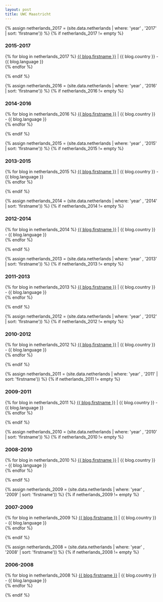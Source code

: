 ```yaml
---
layout: post
title: UWC Maastricht
---
```


{% assign netherlands_2017 = (site.data.netherlands | where: 'year' , '2017' | sort: 'firstname')) %}
{% if netherlands_2017 != empty %}
<h3>2015-2017</h3>
  <p>
    {% for blog in netherlands_2017 %}
        <a href="http://{{ blog.link }}" target="_blank">{{ blog.firstname }}</a> | {{ blog.country }} - {{ blog.language }}<br>
    {% endfor %}
  </p>
{% endif %}

{% assign netherlands_2016 = (site.data.netherlands | where: 'year' , '2016' | sort: 'firstname')) %}
{% if netherlands_2016 != empty %}
<h3>2014-2016</h3>
  <p>
    {% for blog in netherlands_2016 %}
        <a href="http://{{ blog.link }}" target="_blank">{{ blog.firstname }}</a> | {{ blog.country }} - {{ blog.language }}<br>
    {% endfor %}
  </p>
{% endif %}

{% assign netherlands_2015 = (site.data.netherlands | where: 'year' , '2015' | sort: 'firstname')) %}
{% if netherlands_2015 != empty %}
<h3>2013-2015</h3>
  <p>
    {% for blog in netherlands_2015 %}
        <a href="http://{{ blog.link }}" target="_blank">{{ blog.firstname }}</a> | {{ blog.country }} - {{ blog.language }}<br>
    {% endfor %}
  </p>
{% endif %}

{% assign netherlands_2014 = (site.data.netherlands | where: 'year' , '2014' | sort: 'firstname')) %}
{% if netherlands_2014 != empty %}
<h3>2012-2014</h3>
  <p>
    {% for blog in netherlands_2014 %}
        <a href="http://{{ blog.link }}" target="_blank">{{ blog.firstname }}</a> | {{ blog.country }} - {{ blog.language }}<br>
    {% endfor %}
  </p>
{% endif %}

{% assign netherlands_2013 = (site.data.netherlands | where: 'year' , '2013' | sort: 'firstname')) %}
{% if netherlands_2013 != empty %}
<h3>2011-2013</h3>
  <p>
    {% for blog in netherlands_2013 %}
        <a href="http://{{ blog.link }}" target="_blank">{{ blog.firstname }}</a> | {{ blog.country }} - {{ blog.language }}<br>
    {% endfor %}
  </p>
{% endif %}

{% assign netherlands_2012 = (site.data.netherlands | where: 'year' , '2012' | sort: 'firstname')) %}
{% if netherlands_2012 != empty %}
<h3>2010-2012</h3>
  <p>
    {% for blog in netherlands_2012 %}
        <a href="http://{{ blog.link }}" target="_blank">{{ blog.firstname }}</a> | {{ blog.country }} - {{ blog.language }}<br>
    {% endfor %}
  </p>
{% endif %}

{% assign netherlands_2011 = (site.data.netherlands | where: 'year' , '2011' | sort: 'firstname')) %}
{% if netherlands_2011 != empty %}
<h3>2009-2011</h3>
  <p>
    {% for blog in netherlands_2011 %}
        <a href="http://{{ blog.link }}" target="_blank">{{ blog.firstname }}</a> | {{ blog.country }} - {{ blog.language }}<br>
    {% endfor %}
  </p>
{% endif %}

{% assign netherlands_2010 = (site.data.netherlands | where: 'year' , '2010' | sort: 'firstname')) %}
{% if netherlands_2010 != empty %}
<h3>2008-2010</h3>
  <p>
    {% for blog in netherlands_2010 %}
        <a href="http://{{ blog.link }}" target="_blank">{{ blog.firstname }}</a> | {{ blog.country }} - {{ blog.language }}<br>
    {% endfor %}
  </p>
{% endif %}

{% assign netherlands_2009 = (site.data.netherlands | where: 'year' , '2009' | sort: 'firstname')) %}
{% if netherlands_2009 != empty %}
<h3>2007-2009</h3>
  <p>
    {% for blog in netherlands_2009 %}
        <a href="http://{{ blog.link }}" target="_blank">{{ blog.firstname }}</a> | {{ blog.country }} - {{ blog.language }}<br>
    {% endfor %}
  </p>
{% endif %}

{% assign netherlands_2008 = (site.data.netherlands | where: 'year' , '2008' | sort: 'firstname')) %}
{% if netherlands_2008 != empty %}
<h3>2006-2008</h3>
  <p>
    {% for blog in netherlands_2008 %}
        <a href="http://{{ blog.link }}" target="_blank">{{ blog.firstname }}</a> | {{ blog.country }} - {{ blog.language }}<br>
    {% endfor %}
  </p>
{% endif %}